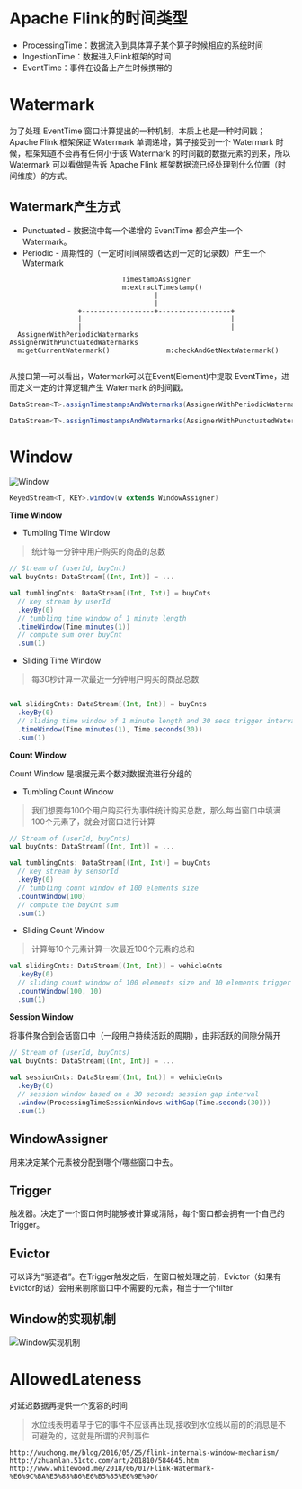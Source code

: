 # Apache Flink的时间类型

* ProcessingTime：数据流入到具体算子某个算子时候相应的系统时间
* IngestionTime：数据进入Flink框架的时间
* EventTime：事件在设备上产生时候携带的

# Watermark

为了处理 EventTime 窗口计算提出的一种机制，本质上也是一种时间戳； Apache Flink 框架保证 Watermark 单调递增，算子接受到一个 Watermark 时候，框架知道不会再有任何小于该 Watermark 的时间戳的数据元素的到来，所以 Watermark 可以看做是告诉 Apache Flink 框架数据流已经处理到什么位置（时间维度）的方式。

## Watermark产生方式
* Punctuated - 数据流中每一个递增的 EventTime 都会产生一个 Watermark。
* Periodic - 周期性的（一定时间间隔或者达到一定的记录数）产生一个 Watermark

```
                            TimestampAssigner
                            m:extractTimestamp()
                                    |
                                    |
                 +------------------+------------------+
                 |                                     |
                 |                                     |
  AssignerWithPeriodicWatermarks       AssignerWithPunctuatedWatermarks
  m:getCurrentWatermark()              m:checkAndGetNextWatermark()
         
```
从接口第一可以看出，Watermark可以在Event(Element)中提取 EventTime，进而定义一定的计算逻辑产生 Watermark 的时间戳。
```java
DataStream<T>.assignTimestampsAndWatermarks(AssignerWithPeriodicWatermarks<T> timestampAndWatermarkAssigner)

DataStream<T>.assignTimestampsAndWatermarks(AssignerWithPunctuatedWatermarks<T> timestampAndWatermarkAssigner)
```
# Window

![Window](http://img3.tbcdn.cn/5476e8b07b923/TB1bwsTJVXXXXaBaXXXXXXXXXXX)

```java
KeyedStream<T, KEY>.window(w extends WindowAssigner)
```
**Time Window**

* Tumbling Time Window
> 统计每一分钟中用户购买的商品的总数
```scala
// Stream of (userId, buyCnt)
val buyCnts: DataStream[(Int, Int)] = ...

val tumblingCnts: DataStream[(Int, Int)] = buyCnts
  // key stream by userId
  .keyBy(0) 
  // tumbling time window of 1 minute length
  .timeWindow(Time.minutes(1))
  // compute sum over buyCnt
  .sum(1)
```
* Sliding Time Window

> 每30秒计算一次最近一分钟用户购买的商品总数   
```scala

val slidingCnts: DataStream[(Int, Int)] = buyCnts
  .keyBy(0) 
  // sliding time window of 1 minute length and 30 secs trigger interval
  .timeWindow(Time.minutes(1), Time.seconds(30))
  .sum(1)
```

**Count Window**

Count Window 是根据元素个数对数据流进行分组的

* Tumbling Count Window
> 我们想要每100个用户购买行为事件统计购买总数，那么每当窗口中填满100个元素了，就会对窗口进行计算
```scala
// Stream of (userId, buyCnts)
val buyCnts: DataStream[(Int, Int)] = ...

val tumblingCnts: DataStream[(Int, Int)] = buyCnts
  // key stream by sensorId
  .keyBy(0)
  // tumbling count window of 100 elements size
  .countWindow(100)
  // compute the buyCnt sum 
  .sum(1)
```

* Sliding Count Window
> 计算每10个元素计算一次最近100个元素的总和
```scala
val slidingCnts: DataStream[(Int, Int)] = vehicleCnts
  .keyBy(0)
  // sliding count window of 100 elements size and 10 elements trigger interval
  .countWindow(100, 10)
  .sum(1)
```

**Session Window**

将事件聚合到会话窗口中（一段用户持续活跃的周期），由非活跃的间隙分隔开
```scala
// Stream of (userId, buyCnts)
val buyCnts: DataStream[(Int, Int)] = ...
  
val sessionCnts: DataStream[(Int, Int)] = vehicleCnts
  .keyBy(0)
  // session window based on a 30 seconds session gap interval 
  .window(ProcessingTimeSessionWindows.withGap(Time.seconds(30)))
  .sum(1)
```

## WindowAssigner
用来决定某个元素被分配到哪个/哪些窗口中去。
## Trigger
触发器。决定了一个窗口何时能够被计算或清除，每个窗口都会拥有一个自己的Trigger。
## Evictor
可以译为“驱逐者”。在Trigger触发之后，在窗口被处理之前，Evictor（如果有Evictor的话）会用来剔除窗口中不需要的元素，相当于一个filter

## Window的实现机制

![Window实现机制](http://img3.tbcdn.cn/5476e8b07b923/TB1swNgKXXXXXc4XpXXXXXXXXXX)

# AllowedLateness
对延迟数据再提供一个宽容的时间
> 水位线表明着早于它的事件不应该再出现,接收到水位线以前的的消息是不可避免的，这就是所谓的迟到事件



    http://wuchong.me/blog/2016/05/25/flink-internals-window-mechanism/
    http://zhuanlan.51cto.com/art/201810/584645.htm
    http://www.whitewood.me/2018/06/01/Flink-Watermark-%E6%9C%BA%E5%88%B6%E6%B5%85%E6%9E%90/